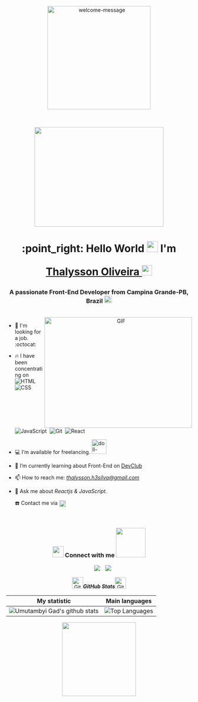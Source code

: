 <div align="center"><img align="center" width="280" alt="welcome-message" src="https://media.tenor.com/cryr6VPdAZkAAAAj/welcome-hello.gif"></div>
<br>
<br>
<p align="Center"><img src="https://raw.githubusercontent.com/TheDudeThatCode/TheDudeThatCode/master/Assets/Developer.gif" height="270" width ="350px"></p>
<h1 align="center">:point_right: Hello World <img src="https://github.com/abdoachhoubi/abdoachhoubi/blob/main/gifs/Hi.gif" width="30"/>
I'm <a href="https://github.com/StephaniEngell?tab=repositories/" target="blank">

Thalysson Oliveira </a> <img src="https://emojis.slackmojis.com/emojis/images/1531849430/4246/blob-sunglasses.gif?1531849430" width="28"/></h1>
<h3 align="center">A passionate Front-End Developer from Campina Grande-PB, Brazil <img src="https://cdn.jsdelivr.net/npm/country-flag-emoji-json@2.0.0/dist/images/BR.svg" width="21" height="20"></h3>
<a target="_blank" align="center">
<br>
  <img align="right" top="500" height="300" width="400" alt="GIF" src="https://media.giphy.com/media/ES9cAJlcxblRESzOH1/giphy.gif"/>
</a>

- 🔭 I'm looking for a job. :octocat:</h4>

- :fire: I have been concentrating on ![HTML](https://img.shields.io/badge/-HTML-05122A?style=flat&logo=HTML5)&nbsp; ![CSS](https://img.shields.io/badge/-CSS-05122A?style=flat&logo=CSS3&logoColor=1572B6)&nbsp; ![JavaScript](https://img.shields.io/badge/-JavaScript-05122A?style=flat&logo=javascript)&nbsp; ![Git](https://img.shields.io/badge/-Git-05122A?style=flat&logo=git)&nbsp; ![React](https://img.shields.io/badge/-React-05122A?style=flat&logo=react)

- 💻 I’m available for freelancing. <img src="https://media.tenor.com/yFi06hL-W1IAAAAC/smiley.gif)" alt="doll-with-coffee" width="40">

- 🌱 I’m currently learning about Front-End on <a href="https://plataforma.devclub.com.br/area/vitrine" target="blank">DevClub</a>

- 📫 How to reach me: *thalysson.h3silva@gmail.com*

- 💬 Ask me about *Reactjs & JavaScript.*
  <summary>☎️ Contact me via
        <a href="https://api.whatsapp.com/send?phone=5583987329729&text=Ol%C3%A1,%20Sr.%20Thalysson%20Oliveira.%20Venho%20atrav%C3%A9s%20do%20GitHub.%20" target="blank"><img align="center"
         src="https://img.shields.io/badge/whatsapp-4B7F1.svg?style=for-the-badge&logo=whatsapp&logoColor=white"
         alt="azzar" height="18"/></a></summary>

<br/>
<h3 align="center" > <img src="https://media.giphy.com/media/iY8CRBdQXODJSCERIr/giphy.gif" width="30" height="30"/> Connect with me <img src='https://raw.githubusercontent.com/ShahriarShafin/ShahriarShafin/main/Assets/handshake.gif' width="80px"/> </h3>
<div align="center"  class="icons-social" style="margin-left: 10px;">
<a style="margin-left: 10px;"  target="_blank" href="https://www.linkedin.com/in/thalysson-silva/">
<img src="https://img.icons8.com/doodle/40/000000/linkedin--v2.png"></a>
<a style="margin-left: 10px;" target="_blank" href="https://www.instagram.com/thalysson_h3/">
<img src="https://img.icons8.com/doodle/40/000000/instagram-new--v2.png"></a>
</div>

<p align="center">

<p  align="center">
 <img src="https://media.giphy.com/media/8UHRm5oY4k4FDxq5QG/giphy.gif" width="30px" alt="GitHub-Status"/><i><b>GitHub Stats</b></i><img src="https://media.giphy.com/media/8UHRm5oY4k4FDxq5QG/giphy.gif" width="30px" alt="GitHub-Status"/>
 </p>
 

 

| My statistic                                                                                                                                                            | Main languages                                                                                                                                                                     |
| ------------------------------------------------------------------------------------------------------------------------------------------------------------------------ | ---------------------------------------------------------------------------------------------------------------------------------------------------------------------------------- |
| ![Umutambyi Gad's github stats](https://github-readme-stats.vercel.app/api?username=thalyssonh3&show_icons=true&hide_border=true&count_private=true&theme=radical) | ![Top Languages](https://github-readme-stats.vercel.app/api/top-langs/?username=thalyssonh3&langs_count=10&count_private=true&hide_border=true&theme=radical&layout=compact) |

<div align="center"><img src="https://media4.giphy.com/media/v1.Y2lkPTc5MGI3NjExYmEzODllZjkwNDIzNjhhMDc3OGU2ZDk3MDQxYThlYTg0Zjg0OWFmNCZjdD10cw/3SL41WtN5l9DNdPJGs/giphy.gif" width="200"></div>
